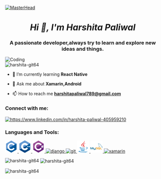 [![MasterHead](https://1.bp.blogspot.com/-4Q8cuX8et0w/XlPs59l0LrI/AAAAAAAAU-Q/A2NioJfXQY0pavFPS9INBPPv70xxU5zPACLcBGAsYHQ/s1600/api-c99e353f761d318322c853c03ebcf21b.gif)](https://rishavchanda.io)

<h1 align="center"><i><b>Hi 👋, I'm Harshita Paliwal</b></i></h1>
<h3 align="center">A passionate developer,always try to learn and explore new ideas and things.</h3>
<img align="right" alt="Coding" width="600"  src="https://https://images.lemonly.com/wp-content/uploads/2018/08/07150313/Homebase_Thumb_v01.gif>

<p align="left"> <img src="https://images.lemonly.com/wp-content/uploads/2018/08/07150313/Homebase_Thumb_v01.gif" alt="harshita-git64" /> </p>

- 🌱 I’m currently learning **React Native**

- 💬 Ask me about **Xamarin,Android**

- 📫 How to reach me **harshitapaliwal789@gmail.com**

<h3 align="left">Connect with me:</h3>
<p align="left">
<a href="https://linkedin.com/in/https://www.linkedin.com/in/harshita-paliwal-405959210" target="blank"><img align="center" src="https://raw.githubusercontent.com/rahuldkjain/github-profile-readme-generator/master/src/images/icons/Social/linked-in-alt.svg" alt="https://www.linkedin.com/in/harshita-paliwal-405959210" height="30" width="40" /></a>
</p>

<h3 align="left">Languages and Tools:</h3>
<p align="left"> <a href="https://www.cprogramming.com/" target="_blank" rel="noreferrer"> <img src="https://raw.githubusercontent.com/devicons/devicon/master/icons/c/c-original.svg" alt="c" width="40" height="40"/> </a> <a href="https://www.w3schools.com/cpp/" target="_blank" rel="noreferrer"> <img src="https://raw.githubusercontent.com/devicons/devicon/master/icons/cplusplus/cplusplus-original.svg" alt="cplusplus" width="40" height="40"/> </a> <a href="https://www.w3schools.com/cs/" target="_blank" rel="noreferrer"> <img src="https://raw.githubusercontent.com/devicons/devicon/master/icons/csharp/csharp-original.svg" alt="csharp" width="40" height="40"/> </a> <a href="https://www.djangoproject.com/" target="_blank" rel="noreferrer"> <img src="https://cdn.worldvectorlogo.com/logos/django.svg" alt="django" width="40" height="40"/> </a> <a href="https://git-scm.com/" target="_blank" rel="noreferrer"> <img src="https://www.vectorlogo.zone/logos/git-scm/git-scm-icon.svg" alt="git" width="40" height="40"/> </a> <a href="https://www.java.com" target="_blank" rel="noreferrer"> <img src="https://raw.githubusercontent.com/devicons/devicon/master/icons/java/java-original.svg" alt="java" width="40" height="40"/> </a> <a href="https://www.mysql.com/" target="_blank" rel="noreferrer"> <img src="https://raw.githubusercontent.com/devicons/devicon/master/icons/mysql/mysql-original-wordmark.svg" alt="mysql" width="40" height="40"/> </a> <a href="https://dotnet.microsoft.com/apps/xamarin" target="_blank" rel="noreferrer"> <img src="https://raw.githubusercontent.com/detain/svg-logos/780f25886640cef088af994181646db2f6b1a3f8/svg/xamarin.svg" alt="xamarin" width="40" height="40"/> </a> </p>

<p><img align="left" src="https://github-readme-stats.vercel.app/api/top-langs?username=harshita-git64&show_icons=true&locale=en&layout=compact" alt="harshita-git64" /></p>

<p>&nbsp;<img align="center" src="https://github-readme-stats.vercel.app/api?username=harshita-git64&show_icons=true&locale=en" alt="harshita-git64" /></p>

<p><img align="center" src="https://github-readme-streak-stats.herokuapp.com/?user=harshita-git64&" alt="harshita-git64" /></p>
